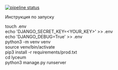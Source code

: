
[![pipeline status](https://gitlab.crja72.ru/django/2024/spring/course/students/67134-xxtornexx2016-course-1112/badges/main/pipeline.svg)](https://gitlab.crja72.ru/django/2024/spring/course/students/67134-xxtornexx2016-course-1112/-/commits/main)

Инструкция по запуску

touch .env  
echo 'DJANGO_SECRET_KEY=<YOUR_KEY>' >> .env  
echo 'DJANGO_DEBUG=True' >> .env  
python3 -m venv venv  
source venv/bin/activate  
pip3 install -r requirements/prod.txt  
cd lyceum  
python3 manage.py runserver

